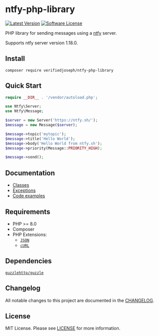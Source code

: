 # ntfy-php-library

[![Latest Version](https://img.shields.io/github/release/VerifiedJoseph/ntfy-php-library.svg?style=flat-square)](https://github.com/VerifiedJoseph/ntfy-php-library/releases)
[![Software License](https://img.shields.io/badge/license-MIT-brightgreen.svg?style=flat-square)](LICENSE)

PHP library for sending messages using a [ntfy](https://github.com/binwiederhier/ntfy) server.

Supports ntfy server version 1.18.0.

## Install

```
composer require verifiedjoseph/ntfy-php-library
```

## Quick Start
```PHP
require __DIR__ . '/vendor/autoload.php';

use Ntfy\Server;
use Ntfy\Message;

$server = new Server('https://ntfy.sh/');
$message = new Message($server);

$message->topic('mytopic');
$message->title('Hello World');
$message->body('Hello World from ntfy.sh');
$message->priority(Message::PRIORITY_HIGH);

$message->send();

```

## Documentation

- [Classes](docs/classes.md)
- [Exceptions](docs/exceptions.md)
- [Code examples](docs/examples.md)

## Requirements

- PHP >= 8.0
- Composer
- PHP Extensions:
  - [`JSON`](https://www.php.net/manual/en/book.json.php)
  - [`cURL`](https://secure.php.net/manual/en/book.curl.php)

## Dependencies

[`guzzlehttp/guzzle`](https://github.com/guzzle/guzzle/)

## Changelog

All notable changes to this project are documented in the [CHANGELOG](CHANGELOG.md).

## License

MIT License. Please see [LICENSE](LICENSE) for more information.
